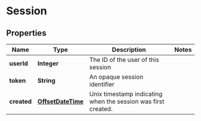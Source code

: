 

# Session

## Properties

Name | Type | Description | Notes
------------ | ------------- | ------------- | -------------
**userId** | **Integer** | The ID of the user of this session | 
**token** | **String** | An opaque session identifier | 
**created** | [**OffsetDateTime**](OffsetDateTime.md) | Unix timestamp indicating when the session was first created. | 



